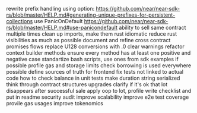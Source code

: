 rewrite prefix handling using option: https://github.com/near/near-sdk-rs/blob/master/HELP.md#generating-unique-prefixes-for-persistent-collections
use PanicOnDefault https://github.com/near/near-sdk-rs/blob/master/HELP.md#use-panicondefault
ability to sell same contract multiple times
clean up imports, make them rust idiomatic
reduce rust visibilities as much as possible
document and refine cross contract promises flows
replace U128 conversions with .0
clear warnings
refactor context builder methods
ensure every method has at least one positive and negative case
standartize bash scripts, use ones from sdk examples if possible
profile gas and storage limits
check borrowing is used everywhere possible
define sources of truth for frontend
fix tests not linked to actual code
how to check balance in unit tests
make duration string serialized
think through contract structures upgrades
clarify if it's ok that lot disappears after successful sale
apply oop to lot, profile
write checklist and put in readme
security audit
improve scalability
improve e2e test coverage
provile gas usages
improve tokenomics
